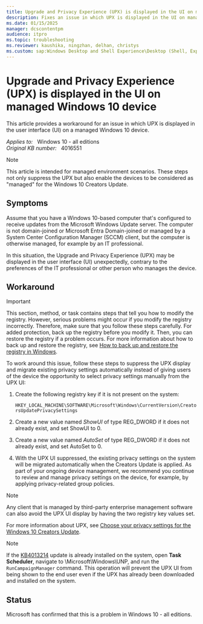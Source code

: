 ```yaml
---
title: Upgrade and Privacy Experience (UPX) is displayed in the UI on managed Windows 10 device
description: Fixes an issue in which UPX is displayed in the UI on managed Windows 10 device.
ms.date: 01/15/2025
manager: dcscontentpm
audience: itpro
ms.topic: troubleshooting
ms.reviewer: kaushika, ningzhan, delhan, christys
ms.custom: sap:Windows Desktop and Shell Experience\Desktop (Shell, Explorer.exe init, themes, colors, icons, recycle bin), csstroubleshoot
---
```

# Upgrade and Privacy Experience (UPX) is displayed in the UI on managed Windows 10 device

This article provides a workaround for an issue in which UPX is displayed in the user interface (UI) on a managed Windows 10 device.

_Applies to:_ &nbsp; Windows 10 - all editions  
_Original KB number:_ &nbsp; 4016551

> [!NOTE]
> This article is intended for managed environment scenarios. These steps not only suppress the UPX but also enable the devices to be considered as "managed" for the Windows 10 Creators Update.

## Symptoms

Assume that you have a Windows 10-based computer that's configured to receive updates from the Microsoft Windows Update server. The computer is not domain-joined or Microsoft Entra Domain-joined or managed by a System Center Configuration Manager (SCCM) client, but the computer is otherwise managed, for example by an IT professional.

In this situation, the Upgrade and Privacy Experience (UPX) may be displayed in the user interface (UI) unexpectedly, contrary to the preferences of the IT professional or other person who manages the device.

## Workaround

> [!IMPORTANT]
> This section, method, or task contains steps that tell you how to modify the registry. However, serious problems might occur if you modify the registry incorrectly. Therefore, make sure that you follow these steps carefully. For added protection, back up the registry before you modify it. Then, you can restore the registry if a problem occurs. For more information about how to back up and restore the registry, see [How to back up and restore the registry in Windows](https://support.microsoft.com/help/322756).

To work around this issue, follow these steps to suppress the UPX display and migrate existing privacy settings automatically instead of giving users of the device the opportunity to select privacy settings manually from the UPX UI:

1. Create the following registry key if it is not present on the system:

    `HKEY_LOCAL_MACHINE\SOFTWARE\Microsoft\Windows\CurrentVersion\CreatorsUpdatePrivacySettings`
2. Create a new value named *ShowUI* of type REG_DWORD if it does not already exist, and set ShowUI to 0.
3. Create a new value named *AutoSet* of type REG_DWORD if it does not already exist, and set AutoSet to 0.
4. With the UPX UI suppressed, the existing privacy settings on the system will be migrated automatically when the Creators Update is applied. As part of your ongoing device management, we recommend you continue to review and manage privacy settings on the device, for example, by applying privacy-related group policies.

> [!NOTE]
> Any client that is managed by third-party enterprise management software can also avoid the UPX UI display by having the two registry key values set.

For more information about UPX, see [Choose your privacy settings for the Windows 10 Creators Update](https://support.microsoft.com/windows/choose-your-privacy-settings-after-updating-windows-10-9d92e194-36aa-ae41-18f6-fef5459ad86d).

> [!NOTE]
> If the [KB4013214](https://support.microsoft.com/help/4013214) update is already installed on the system, open **Task Scheduler**, navigate to \\Microsoft\\Windows\\UNP, and run the `RunCampaignManager` command. This operation will prevent the UPX UI from being shown to the end user even if the UPX has already been downloaded and installed on the system.

## Status

Microsoft has confirmed that this is a problem in Windows 10 - all editions.
